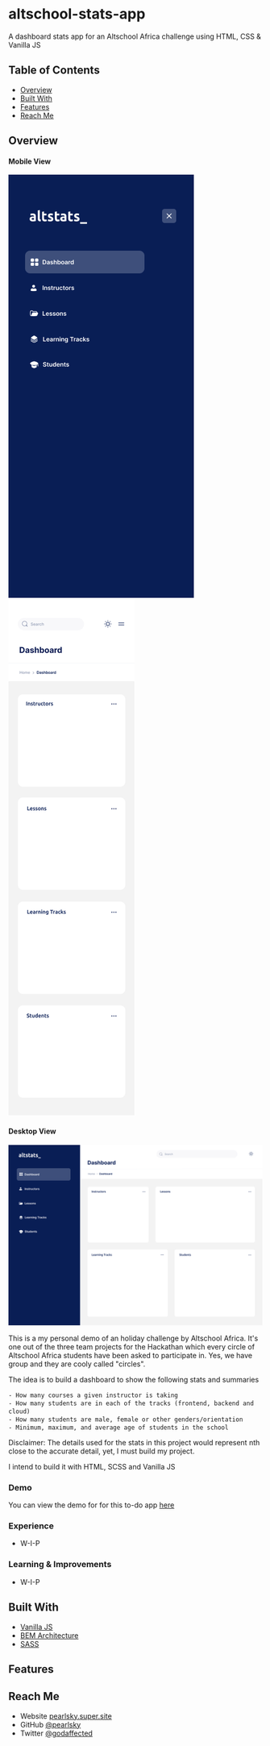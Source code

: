 # altschool-stats-app
A dashboard stats app for an Altschool Africa challenge using HTML, CSS & Vanilla JS

<!-- TABLE OF CONTENTS -->

## Table of Contents

- [Overview](#overview)
- [Built With](#built-with)
- [Features](#features)
- [Reach Me](#contact)

<!-- OVERVIEW -->

## Overview

#### Mobile View
![screenshot](design/mobile-nav.png)
![screenshot](design/mobile-view.png)

#### Desktop View
![screenshot](design/1440-desktop.png)

This is a my personal demo of an holiday challenge by Altschool Africa. It's one out of the three team projects for the Hackathan which every circle of Altschool Africa students have been asked to participate in. Yes, we have group and they are cooly called "circles".

The idea is to build a dashboard to show the following stats and summaries

    - How many courses a given instructor is taking
    - How many students are in each of the tracks (frontend, backend and cloud)
    - How many students are male, female or other genders/orientation
    - Minimum, maximum, and average age of students in the school

Disclaimer: The details used for the stats in this project would represent nth close to the accurate detail, yet, I must build my project.

I intend to build it with HTML, SCSS and Vanilla JS

### Demo
You can view the demo for for this to-do app [here](https://#)

### Experience
- W-I-P

### Learning & Improvements
- W-I-P


## Built With

<!-- This section should list any major frameworks that you built your project using. Here are a few examples.-->
- [Vanilla JS](https://javascript.com/)
- [BEM Architecture](https://en.bem.info/)
- [SASS]()

## Features

<!-- List the features of your application or follow the template. Don't share the figma file here :) -->




## Reach Me

- Website [pearlsky.super.site](https://pearlsky.super.site)
- GitHub [@pearlsky](https://github.com/@pearlsky)
- Twitter [@godaffected](https://twitter.com/godaffected)